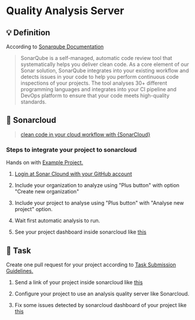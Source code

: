 Quality Analysis Server
====

## :bulb: Definition

According to [Sonarqube Documentation](https://docs.sonarqube.org/latest/)

> SonarQube is a self-managed, automatic code review tool that systematically helps you deliver clean code. As a core element of our Sonar solution, SonarQube integrates into your existing workflow and detects issues in your code to help you perform continuous code inspections of your projects. The tool analyses 30+ different programming languages and integrates into your CI pipeline and DevOps platform to ensure that your code meets high-quality standards.

## :hammer: Sonarcloud

> [clean code in your cloud workflow with {SonarCloud}](https://www.sonarsource.com/products/sonarcloud/.)

### Steps to integrate your project to sonarcloud

Hands on with [Example Project.](https://github.com/persapiens-classes/ifrn-software-quality-example/issues/41)

1. [Login at Sonar Clound with your GitHub account](https://sonarcloud.io/login)

2. Include your organization to analyze using "Plus button" with option "Create new organization"

3. Include your project to analyse using "Plus button" with "Analyse new project" option.

4. Wait first automatic analysis to run. 

5. See your project dashboard inside sonarcloud like [this](https://sonarcloud.io/summary/overall?id=persapiens-classes_ifrn-software-quality-example)


## :construction_worker: Task

Create one pull request for your project according to [Task Submission Guidelines.](../../assessment.md#task-submission)

1. Send a link of your project inside sonarcloud like [this](https://sonarcloud.io/summary/overall?id=persapiens-classes_ifrn-software-quality-example)

2. Configure your project to use an analysis quality server like Sonarcloud. 

3. Fix some issues detected by sonarcloud dashboard of your project like [this](https://github.com/persapiens-classes/ifrn-software-quality-example/issues/41)

